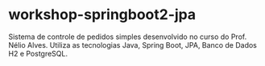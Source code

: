 # workshop-springboot2-jpa
Sistema de controle de pedidos simples desenvolvido no curso do Prof. Nélio Alves. Utiliza as tecnologias Java, Spring Boot, JPA, Banco de Dados H2 e PostgreSQL.
